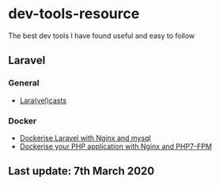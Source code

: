 # dev-tools-resource
The best dev tools I have found useful and easy to follow

## Laravel
### General
- [Lara(vel)casts](https://www.laracasts.com)

### Docker
- [Dockerise Laravel with Nginx and mysql](https://www.howtoforge.com/dockerizing-laravel-with-nginx-mysql-and-docker-compose/)
- [Dockerise your PHP application with Nginx and PHP7-FPM](http://geekyplatypus.com/dockerise-your-php-application-with-nginx-and-php7-fpm/)


## Last update: 7th March 2020
